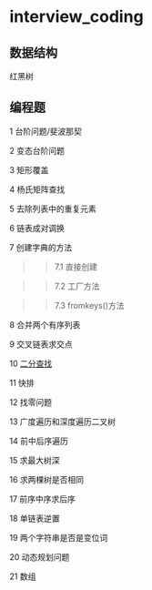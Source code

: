 # interview_coding

## 数据结构

红黑树

## 编程题

1 台阶问题/斐波那契

2 变态台阶问题

3 矩形覆盖

4 杨氏矩阵查找

5 去除列表中的重复元素

6 链表成对调换

7 创建字典的方法

>>7.1 直接创建
  
>>7.2 工厂方法
  
>>7.3 fromkeys()方法
  
8 合并两个有序列表

9 交叉链表求交点

10 [二分查找](https://github.com/SelenaMa9812/interview_coding/blob/main/%E4%BA%8C%E5%88%86%E6%9F%A5%E6%89%BE.md)

11 快排

12 找零问题

13 广度遍历和深度遍历二叉树

14 前中后序遍历

15 求最大树深

16 求两棵树是否相同

17 前序中序求后序

18 单链表逆置

19 两个字符串是否是变位词

20 动态规划问题

21 数组
